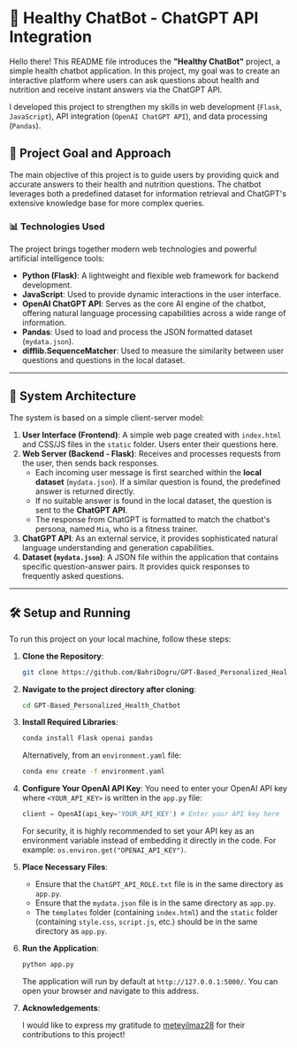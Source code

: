 # 🤖 Healthy ChatBot - ChatGPT API Integration

Hello there! This README file introduces the **"Healthy ChatBot"** project, a simple health chatbot application. In this project, my goal was to create an interactive platform where users can ask questions about health and nutrition and receive instant answers via the ChatGPT API.

I developed this project to strengthen my skills in web development (`Flask`, `JavaScript`), API integration (`OpenAI ChatGPT API`), and data processing (`Pandas`).

## 🎯 Project Goal and Approach

The main objective of this project is to guide users by providing quick and accurate answers to their health and nutrition questions. The chatbot leverages both a predefined dataset for information retrieval and ChatGPT's extensive knowledge base for more complex queries.

### 📊 Technologies Used

The project brings together modern web technologies and powerful artificial intelligence tools:

* **Python (Flask)**: A lightweight and flexible web framework for backend development.
* **JavaScript**: Used to provide dynamic interactions in the user interface.
* **OpenAI ChatGPT API**: Serves as the core AI engine of the chatbot, offering natural language processing capabilities across a wide range of information.
* **Pandas**: Used to load and process the JSON formatted dataset (`mydata.json`).
* **difflib.SequenceMatcher**: Used to measure the similarity between user questions and questions in the local dataset.

---

## 📝 System Architecture

The system is based on a simple client-server model:

1.  **User Interface (Frontend)**: A simple web page created with `index.html` and CSS/JS files in the `static` folder. Users enter their questions here.
2.  **Web Server (Backend - Flask)**: Receives and processes requests from the user, then sends back responses.
    * Each incoming user message is first searched within the **local dataset** (`mydata.json`). If a similar question is found, the predefined answer is returned directly.
    * If no suitable answer is found in the local dataset, the question is sent to the **ChatGPT API**.
    * The response from ChatGPT is formatted to match the chatbot's persona, named `Mia`, who is a fitness trainer.
3.  **ChatGPT API**: As an external service, it provides sophisticated natural language understanding and generation capabilities.
4.  **Dataset (`mydata.json`)**: A JSON file within the application that contains specific question-answer pairs. It provides quick responses to frequently asked questions.

---

## 🛠️ Setup and Running

To run this project on your local machine, follow these steps:

1.  **Clone the Repository**:
    ```bash
    git clone https://github.com/BahriDogru/GPT-Based_Personalized_Health_Chatbot.git
    ```
2.  **Navigate to the project directory after cloning**:
    ```bash
    cd GPT-Based_Personalized_Health_Chatbot
    ```
3.  **Install Required Libraries**:
    ```bash
    conda install Flask openai pandas
    ```
    Alternatively, from an `environment.yaml` file:
    ```bash
    conda env create -f environment.yaml
    ```
4.  **Configure Your OpenAI API Key**:
    You need to enter your OpenAI API key where `<YOUR_API_KEY>` is written in the `app.py` file:
    ```python
    client = OpenAI(api_key='YOUR_API_KEY') # Enter your API key here
    ```
    For security, it is highly recommended to set your API key as an environment variable instead of embedding it directly in the code. For example: `os.environ.get("OPENAI_API_KEY")`.
5.  **Place Necessary Files**:
    * Ensure that the `ChatGPT_API_ROLE.txt` file is in the same directory as `app.py`.
    * Ensure that the `mydata.json` file is in the same directory as `app.py`.
    * The `templates` folder (containing `index.html`) and the `static` folder (containing `style.css`, `script.js`, etc.) should be in the same directory as `app.py`.
6.  **Run the Application**:
    ```bash
    python app.py
    ```
    The application will run by default at `http://127.0.0.1:5000/`. You can open your browser and navigate to this address.

7.  **Acknowledgements**:

    I would like to express my gratitude to [meteyilmaz28](https://github.com/meteyilmaz28) for their contributions to this project!
